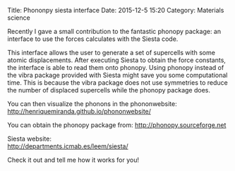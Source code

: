 Title: Phononpy siesta interface
Date: 2015-12-5 15:20
Category: Materials science

Recently I gave a small contribution to the fantastic phonopy package:
an interface to use the forces calculates with the Siesta code.

This interface allows the user to generate a set of supercells with some
atomic displacements.
After executing Siesta to obtain the force constants, 
the interface is able to read them onto phonopy.
Using phonopy instead of the vibra package provided with
Siesta might save you some computational time. 
This is because the vibra package does not use symmetries to
reduce the number of displaced supercells while the phonopy package does.

You can then visualize the phonons in the phononwebsite:
http://henriquemiranda.github.io/phononwebsite/

You can obtain the phonopy package from: 
<http://phonopy.sourceforge.net>

Siesta website:  
<http://departments.icmab.es/leem/siesta/>

Check it out and tell me how it works for you!
